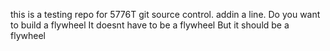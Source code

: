 this is a testing repo for 5776T git source control.
addin a line.
Do you want to build a flywheel 
It doesnt have to be a flywheel
But it should be a flywheel
